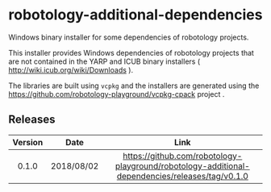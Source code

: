 # robotology-additional-dependencies

Windows binary installer for some dependencies of robotology projects.

This installer provides Windows dependencies of robotology projects that are not contained in the YARP and ICUB binary installers ( http://wiki.icub.org/wiki/Downloads ). 

The libraries are built using `vcpkg` and the installers are generated using the https://github.com/robotology-playground/vcpkg-cpack project . 

## Releases 

| Version |  Date  | Link | 
|:-------:|:------:|:----:| 
| 0.1.0   | 2018/08/02 | https://github.com/robotology-playground/robotology-additional-dependencies/releases/tag/v0.1.0 |


